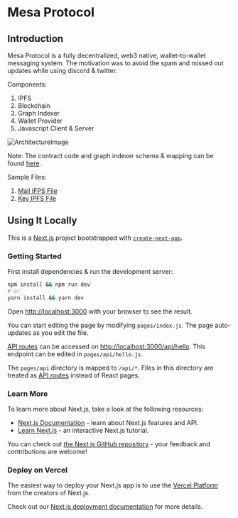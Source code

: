 # Mesa Protocol

## Introduction

Mesa Protocol is a fully decentralized, web3 native, wallet-to-wallet messaging system.
The motivation was to avoid the spam and missed out updates while using discord & twitter.

Components:

1. IPFS
2. Blockchain
3. Graph Indexer
4. Wallet Provider
5. Javascript Client & Server

![ArchitectureImage](https://github.com/vintageplayer/Mesa-Protocol/blob/master/docs/images/HighFyMeWeb3.png?raw=true)

Note: The contract code and graph indexer schema & mapping can be found [here](https://github.com/vintageplayer/Mesa-Protocol-graph).

Sample Files:

1. [Mail IFPS File](https://bafybeic5zyqu332obv3rvfvtex3wfgx5ipknxdgz4hzmemkw7vuxz5k4ku.ipfs.dweb.link)
2. [Key IPFS File](https://bafybeibg4hlpyosc7iswtzch5kjhdxss3r526r6ywvlykt2osynxjgjp5e.ipfs.dweb.link)

## Using It Locally

This is a [Next.js](https://nextjs.org/) project bootstrapped with [`create-next-app`](https://github.com/vercel/next.js/tree/canary/packages/create-next-app).

### Getting Started

First install dependencies & run the development server:

```bash
npm install && npm run dev
# or
yarn install && yarn dev
```

Open [http://localhost:3000](http://localhost:3000) with your browser to see the result.

You can start editing the page by modifying `pages/index.js`. The page auto-updates as you edit the file.

[API routes](https://nextjs.org/docs/api-routes/introduction) can be accessed on [http://localhost:3000/api/hello](http://localhost:3000/api/hello). This endpoint can be edited in `pages/api/hello.js`.

The `pages/api` directory is mapped to `/api/*`. Files in this directory are treated as [API routes](https://nextjs.org/docs/api-routes/introduction) instead of React pages.

### Learn More

To learn more about Next.js, take a look at the following resources:

- [Next.js Documentation](https://nextjs.org/docs) - learn about Next.js features and API.
- [Learn Next.js](https://nextjs.org/learn) - an interactive Next.js tutorial.

You can check out [the Next.js GitHub repository](https://github.com/vercel/next.js/) - your feedback and contributions are welcome!

### Deploy on Vercel

The easiest way to deploy your Next.js app is to use the [Vercel Platform](https://vercel.com/new?utm_medium=default-template&filter=next.js&utm_source=create-next-app&utm_campaign=create-next-app-readme) from the creators of Next.js.

Check out our [Next.js deployment documentation](https://nextjs.org/docs/deployment) for more details.
